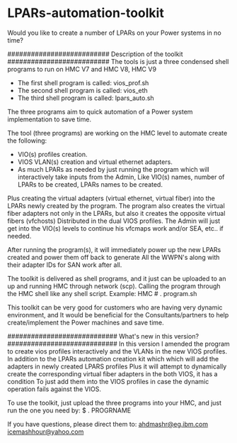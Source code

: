 # LPARs-automation-toolkit
Would you like to create a number of LPARs on your Power systems in no time?


##########################
Description of the toolkit
##########################
The tools is just a three condensed shell programs to run on HMC V7 and HMC V8, HMC V9
- The first shell program is called: vios_prof.sh
- The second shell program is called: vios_eth
- The third shell program is called: lpars_auto.sh

The three programs aim to quick automation of a Power system implementation to save time.

The tool (three programs) are working on the HMC level to automate create the following:
- VIO(s) profiles creation.
- VIOS VLAN(s) creation and virtual ethernet adapters.
- As much LPARs as needed by just running the program which will interactively take inputs from the Admin,
Like VIO(s) names, number of LPARs to be created, LPARs names to be created.

Plus creating the virtual adapters (virtual ethernet, virtual fiber) into the LPARs newly created by the program.
The program also creates the virtual fiber adapters not only in the LPARs, but also it creates the opposite virtual fibers (vfchosts)
Distributed in the dual VIOS profiles. The Admin will just get into the VIO(s) levels to continue his vfcmaps work and/or SEA, etc.. if needed.

After running the program(s), it will immediately power up the new LPARs created and power them off back to generate
All the WWPN's along with their adapter IDs for SAN work after all.

The toolkit is delivered as shell programs, and it just can be uploaded to an up and running HMC through network (scp).
Calling the program through the HMC shell like any shell script. Example: HMC # . program.sh

This toolkit can be very good for customers who are having very dynamic environment, and It would be beneficial for the
Consultants/partners to help create/implement the Power machines and save time. 

############################
What's new in this version?
############################
In this version I amended the program to create vios profiles interactively and the VLANs in the new VIOS profiles.
In addition to the LPARs automation creation kit which which will add the adapters in newly created LPARS profiles
Plus it will attempt to dynamically create the corresponding virtual fiber adapters in the both VIOS, it has a condition
To just add them into the VIOS profiles in case the dynamic operation fails against the VIOS.

To use the toolkit, just upload the three programs into your HMC, and just run the one you need by:
$ . PROGRNAME

If you have questions, please direct them to:
ahdmashr@eg.ibm.com
icemashhour@yahoo.com
